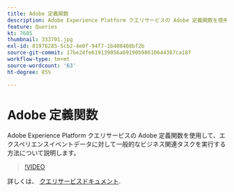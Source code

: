 ```yaml
---
title: Adobe 定義関数
description: Adobe Experience Platform クエリサービスの Adobe 定義関数を使用して、エクスペリエンスイベントデータに対して一般的なビジネス関連タスクを実行する方法について説明します。
feature: Queries
kt: 7685
thumbnail: 333701.jpg
exl-id: 81976285-5cb2-4e0f-94f7-1b408408bf2b
source-git-commit: 17be24fe619139056a69190b98610644387ca18f
workflow-type: tm+mt
source-wordcount: '63'
ht-degree: 85%

---
```


# Adobe 定義関数

Adobe Experience Platform クエリサービスの Adobe 定義関数を使用して、エクスペリエンスイベントデータに対して一般的なビジネス関連タスクを実行する方法について説明します。

>[!VIDEO](https://video.tv.adobe.com/v/333701?quality=12&learn=on)

詳しくは、 [クエリサービスドキュメント](https://experienceleague.adobe.com/docs/experience-platform/query/home.html?lang=ja).
